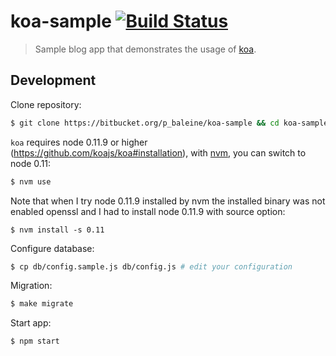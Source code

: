 # koa-sample [![Build Status](https://travis-ci.org/p-baleine/koa-blog-sample.png?branch=master)](https://travis-ci.org/p-baleine/koa-blog-sample)

> Sample blog app that demonstrates the usage of [koa](https://github.com/koajs/koa).

## Development

Clone repository:

```bash
$ git clone https://bitbucket.org/p_baleine/koa-sample && cd koa-sample
```

`koa` requires node 0.11.9 or higher (https://github.com/koajs/koa#installation), with [nvm](https://github.com/creationix/nvm), you can switch to node 0.11:

```bash
$ nvm use
```

Note that when I try node 0.11.9 installed by nvm the installed binary was not enabled openssl and I had to install node 0.11.9 with source option:

```
$ nvm install -s 0.11
```

Configure database:

```bash
$ cp db/config.sample.js db/config.js # edit your configuration
```

Migration:

```bash
$ make migrate
```

Start app:

```bash
$ npm start
```
